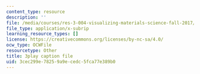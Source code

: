 ```yaml
---
content_type: resource
description: ''
file: /media/courses/res-3-004-visualizing-materials-science-fall-2017/3cec299e78259a9ecedc5fca77e389b0_qNzfiYTo50I.srt
file_type: application/x-subrip
learning_resource_types: []
license: https://creativecommons.org/licenses/by-nc-sa/4.0/
ocw_type: OCWFile
resourcetype: Other
title: 3play caption file
uid: 3cec299e-7825-9a9e-cedc-5fca77e389b0
---
```


